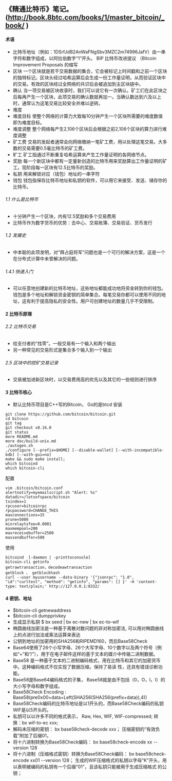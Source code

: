 

## 《精通比特币》笔记。 (http://book.8btc.com/books/1/master_bitcoin/_book/ )

#### 术语
* 比特币地址（例如：1DSrfJdB2AnWaFNgSbv3MZC2m74996JafV）由一串字符和数字组成，以阿拉伯数字“1”开头。
BIP 比特币改进提议 （Bitcoin Improvement Proposals 的缩写
* 区块 一个区块就是若干交易数据的集合，它会被标记上时间戳和之前一个区块的独特标记。区块头经过哈希运算后会生成一份工作量证明，从而验证区块中的交易。有效的区块经过全网络的共识后会被追加到主区块链中。
* 确认 当一项交易被区块收录时，我们可以说它有一次确认。矿工们在此区块之后每再产生一个区块，此项交易的确认数就再加一。当确认数达到六及以上时，通常认为这笔交易比较安全并难以逆转。
* 难度
* 难度目标 使整个网络的计算力大致每10分钟产生一个区块所需要的难度数值即为难度目标。
* 难度调整 整个网络每产生2,106个区块后会根据之前2,106个区块的算力进行难度调整
* 矿工费 交易的发起者通常会向网络缴纳一笔矿工费，用以处理这笔交易。大多数的交易需要0.5毫比特币的矿工费。
* 旷工 矿工指通过不断重复哈希运算来产生工作量证明的各网络节点。
* 奖励 每一个新区块中都有一定量新创造的比特币用来奖励算出工作量证明的矿工。现阶段每一区块有12.5比特币的奖励。
* 私钥 用来解锁对应（钱包）地址的一串字符
* 钱包 钱包指保存比特币地址和私钥的软件，可以用它来接受、发送、储存你的比特币。

###### 1.1 什么是比特币
* 十分钟产生一个区块，内有12.5奖励和多个交易费用
* 比特币作为数字货币的优势：去中心、交易账簿、交易验证、货币发行

###### 1.2 发展史
* 中本聪的此项发明，对“拜占庭将军”问题也是一个可行的解决方案，这是一个在分布式计算中未曾解决的问题。

###### 1.4.1 快速入门
* 可以任意地创建新的比特币地址，这些地址都能成功地将资金转到你的钱包。钱包是多个地址和解锁资金密钥的简单集合。每笔交易你都可以使用不同的地址，这有利于提高隐私的安全性。用户可创建地址的数量几乎不受限制。

#### 2 比特币原理
###### 2.2 比特币交易
* 给支付者的“找零”。一般交易有一个输入和两个输出
* 另一种常见的交易形式是集合多个输入到一个输出
###### 2.5 区块中的挖矿交易记录
* 交易被加进新区块时，以交易费用高的优先以及其它的一些规则进行排序

#### 3 比特币核心
* 默认比特币项目是C++写的Bitcoin， Go的是btcd
安装
```
git clone https://github.com/bitcoin/bitcoin.git
cd bitcoin
git tag
git checkout v0.16.0
git status
more README.md
more doc/build-unix.md
./autogen.sh
./configure [--prefix=$HOME] [--disable-wallet] [--with-incompatible-bdb] [--with-gui=no]
make && sudo make install;
which bitcoind
which bitcoin-cli
```
配置
```
vim .bitcoin/bitcoin.conf
alertnotify=myemailscript.sh "Alert: %s"
datadir=/lotsofspace/bitcoin
txindex=1
rpcuser=bitcoinrpc
rpcpassword=CHANGE_THIS
maxconnections=15
prune=5000
minrelaytxfee=0.0001
maxmempool=200
maxreceivebuffer=2500
maxsendbuffer=500
```
使用
```
bitcoind  [-daemon | -printtoconsole]
bitcoin-cli getinfo
getrawtransaction，decodeawtransaction
getblock 、 getblockhash
curl --user myusername --data-binary '{"jsonrpc": "1.0", "id":"curltest", "method": "getinfo", "params": [] }' -H 'content-type: text/plain;' http://127.0.0.1:8332/
```

#### 4 密钥、地址
* $bitcoin-cli getnewaddress
* $bitcoin-cli dumpprivkey 
* 生成显示私钥 $ bx seed | bx ec-new | bx ec-to-wif 
* 椭圆曲线加密法是一种基于离散对数问题的非对称加密法, 可以用对椭圆曲线上的点进行加法或乘法运算来表达
* 公钥到地址的加密用的SHA256和RIPEMD160，而后Base58Check
* Base64使用了26个小写字母、26个大写字母、10个数字以及两个符号（例 如“+”和“/”），用于在电子邮件这样的基于文本的媒介中传输二进制数据。
* Base58 是一种基于文本的二进制编码格式，用在比特币和其它的加密货币中。这种编码格式不仅实现了数据压缩，保持了易读 性，还具有错误诊断功能。
* Base58是Base64编码格式的子集， Base58就是由不包括（0，O，l，I）的大小写字母和数字组成。
* Base58Check Encoding : Base58(pre0x00+data+Left(SHA256(SHA256(prefix+data)),4))
* Base58Check编码的比特币地址是以1开头的，而Base58Check编码的私钥WIF是以5开头的。
* 私钥可以以许多不同的格式表示， Raw, Hex, WIF, WIF-compressed; 转换：bx wif-to-ec xxx; 
* 解码未压缩的密钥： bx base58check-decode xxx； 压缩密钥的“有效负载”附加了后缀01，
* 将十六进制转换为Base58Check编码： bx base58check-encode xx --version 128
* 将十六进制（压缩格式密钥）转换为Base58Check编码： bx base58check-encode xx01 --version 128； 生成的WIF压缩格式的私钥以字母“K”开头，用以表明被编码的私钥有一个后缀“01”，且该私钥只能被用于生成压缩格式 的公钥；




